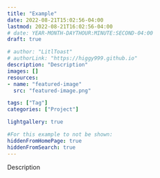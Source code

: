 ```yaml
---
title: "Example"
date: 2022-08-21T15:02:56-04:00
lastmod: 2022-08-21T16:02:56-04:00
# date: YEAR-MONTH-DAYTHOUR:MINUTE:SECOND-04:00
draft: true

# author: "LitlToast"
# authorLink: "https://higgy999.github.io"
description: "Description"
images: []
resources:
- name: "featured-image"
  src: "featured-image.png"

tags: ["Tag"]
categories: ["Project"]

lightgallery: true

#For this example to not be shown:
hiddenFromHomePage: true
hiddenFromSearch: true
---
```


Description

<!--more-->

